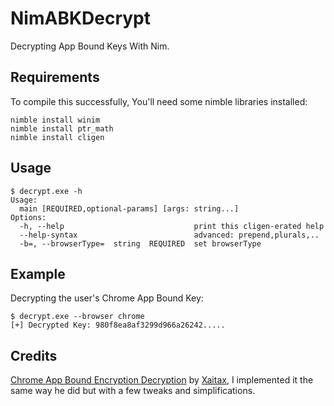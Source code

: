 # NimABKDecrypt

Decrypting App Bound Keys With Nim.


## Requirements
To compile this successfully, You'll need some nimble libraries installed:

```
nimble install winim
nimble install ptr_math
nimble install cligen
```

## Usage
```
$ decrypt.exe -h
Usage:
  main [REQUIRED,optional-params] [args: string...]
Options:
  -h, --help                             print this cligen-erated help
  --help-syntax                          advanced: prepend,plurals,..
  -b=, --browserType=  string  REQUIRED  set browserType
```

## Example
Decrypting the user's Chrome App Bound Key:

```
$ decrypt.exe --browser chrome
[+] Decrypted Key: 980f8ea8af3299d966a26242.....
```

## Credits
[Chrome App Bound Encryption Decryption](https://github.com/xaitax/Chrome-App-Bound-Encryption-Decryption) by [Xaitax](https://github.com/xaitax/), I implemented it the same way he did but with a few tweaks and simplifications. 
